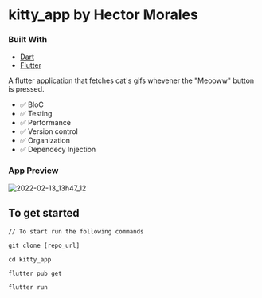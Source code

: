 # kitty_app by Hector Morales

### Built With

* [Dart](https://dart.dev)
* [Flutter](https://flutter.dev)

A flutter application that fetches cat's gifs whevener the "Meooww" button is pressed.

- ✅  BloC
- ✅  Testing
- ✅  Performance
- ✅  Version control
- ✅  Organization
- ✅  Dependecy Injection

### App Preview


![2022-02-13_13h47_12](https://user-images.githubusercontent.com/37377399/153772284-0a433c70-0324-415c-9523-a05907817e93.png)


## To get started 
```
// To start run the following commands 

git clone [repo_url]

cd kitty_app

flutter pub get

flutter run 
```



